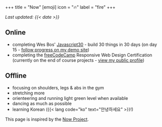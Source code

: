 +++
title = "Now"
[emoji]
	icon = "🔥"
	label = "fire"
+++

*Last updated: {{< date >}}*

## Online
* completing Wes Bos' [Javascript30](https://javascript30.com/) - build 30 things in 30 days (on day 15 - [follow progress on my demo site](https://alicegherbison.github.io/javascript30))
* completing the [freeCodeCamp](https://www.freecodecamp.org/) Responsive Web Design Certification (currently on the end of course projects - [view my public profile](https://www.freecodecamp.org/alicegh))

## Offline

* focusing on shoulders, legs & abs in the gym
* stretching more
* orienteering and running light green level when available
* dancing as much as possible
* learning Korean ({{< lang code="ko" text="안녕하세요" >}}!)

This page is inspired by the [Now Project](https://nownownow.com/about).